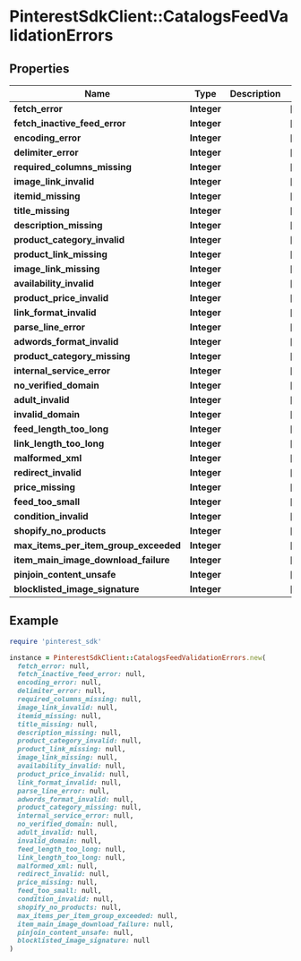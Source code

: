# PinterestSdkClient::CatalogsFeedValidationErrors

## Properties

| Name | Type | Description | Notes |
| ---- | ---- | ----------- | ----- |
| **fetch_error** | **Integer** |  | [optional] |
| **fetch_inactive_feed_error** | **Integer** |  | [optional] |
| **encoding_error** | **Integer** |  | [optional] |
| **delimiter_error** | **Integer** |  | [optional] |
| **required_columns_missing** | **Integer** |  | [optional] |
| **image_link_invalid** | **Integer** |  | [optional] |
| **itemid_missing** | **Integer** |  | [optional] |
| **title_missing** | **Integer** |  | [optional] |
| **description_missing** | **Integer** |  | [optional] |
| **product_category_invalid** | **Integer** |  | [optional] |
| **product_link_missing** | **Integer** |  | [optional] |
| **image_link_missing** | **Integer** |  | [optional] |
| **availability_invalid** | **Integer** |  | [optional] |
| **product_price_invalid** | **Integer** |  | [optional] |
| **link_format_invalid** | **Integer** |  | [optional] |
| **parse_line_error** | **Integer** |  | [optional] |
| **adwords_format_invalid** | **Integer** |  | [optional] |
| **product_category_missing** | **Integer** |  | [optional] |
| **internal_service_error** | **Integer** |  | [optional] |
| **no_verified_domain** | **Integer** |  | [optional] |
| **adult_invalid** | **Integer** |  | [optional] |
| **invalid_domain** | **Integer** |  | [optional] |
| **feed_length_too_long** | **Integer** |  | [optional] |
| **link_length_too_long** | **Integer** |  | [optional] |
| **malformed_xml** | **Integer** |  | [optional] |
| **redirect_invalid** | **Integer** |  | [optional] |
| **price_missing** | **Integer** |  | [optional] |
| **feed_too_small** | **Integer** |  | [optional] |
| **condition_invalid** | **Integer** |  | [optional] |
| **shopify_no_products** | **Integer** |  | [optional] |
| **max_items_per_item_group_exceeded** | **Integer** |  | [optional] |
| **item_main_image_download_failure** | **Integer** |  | [optional] |
| **pinjoin_content_unsafe** | **Integer** |  | [optional] |
| **blocklisted_image_signature** | **Integer** |  | [optional] |

## Example

```ruby
require 'pinterest_sdk'

instance = PinterestSdkClient::CatalogsFeedValidationErrors.new(
  fetch_error: null,
  fetch_inactive_feed_error: null,
  encoding_error: null,
  delimiter_error: null,
  required_columns_missing: null,
  image_link_invalid: null,
  itemid_missing: null,
  title_missing: null,
  description_missing: null,
  product_category_invalid: null,
  product_link_missing: null,
  image_link_missing: null,
  availability_invalid: null,
  product_price_invalid: null,
  link_format_invalid: null,
  parse_line_error: null,
  adwords_format_invalid: null,
  product_category_missing: null,
  internal_service_error: null,
  no_verified_domain: null,
  adult_invalid: null,
  invalid_domain: null,
  feed_length_too_long: null,
  link_length_too_long: null,
  malformed_xml: null,
  redirect_invalid: null,
  price_missing: null,
  feed_too_small: null,
  condition_invalid: null,
  shopify_no_products: null,
  max_items_per_item_group_exceeded: null,
  item_main_image_download_failure: null,
  pinjoin_content_unsafe: null,
  blocklisted_image_signature: null
)
```

